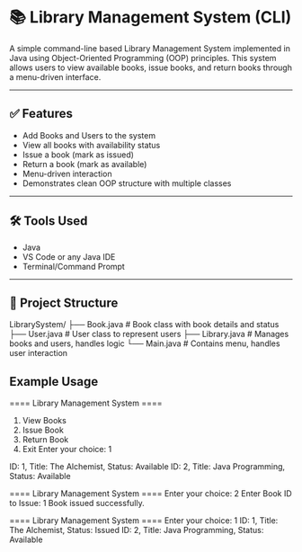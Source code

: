 # 📚 Library Management System (CLI)

A simple command-line based Library Management System implemented in Java using Object-Oriented Programming (OOP) principles. This system allows users to view available books, issue books, and return books through a menu-driven interface.

---

## ✅ Features

- Add Books and Users to the system  
- View all books with availability status  
- Issue a book (mark as issued)  
- Return a book (mark as available)  
- Menu-driven interaction  
- Demonstrates clean OOP structure with multiple classes  

---

## 🛠️ Tools Used

- Java  
- VS Code or any Java IDE  
- Terminal/Command Prompt  

---

## 📂 Project Structure

LibrarySystem/
├── Book.java # Book class with book details and status
├── User.java # User class to represent users
├── Library.java # Manages books and users, handles logic
└── Main.java # Contains menu, handles user interaction

## Example Usage

==== Library Management System ====
1. View Books
2. Issue Book
3. Return Book
4. Exit
Enter your choice: 1

ID: 1, Title: The Alchemist, Status: Available
ID: 2, Title: Java Programming, Status: Available

==== Library Management System ====
Enter your choice: 2
Enter Book ID to Issue: 1
Book issued successfully.

==== Library Management System ====
Enter your choice: 1
ID: 1, Title: The Alchemist, Status: Issued
ID: 2, Title: Java Programming, Status: Available
